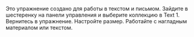 Это упражнение создано для работы в текстом и письмом.
Зайдите в шестеренку на панели управления и выберите коллекцию в Text 1.
Вернитесь в упражнение. Настройте размер.
Работайте с нагладным материалом или текстом.
